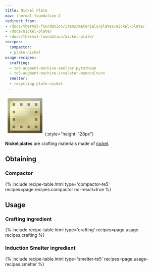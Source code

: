 ```yaml
---
title: Nickel Plate
nav: thermal-foundation-2
redirect_from:
- /docs/thermal-foundation/items/materials/plates/nickel-plate/
- /docs/nickel-plate/
- /docs/thermal-foundation/nickel-plate/
recipes:
  compactor:
  - plate-nickel
usage-recipes:
  crafting:
  - te5-augment-machine-smelter-pyrotheum
  - te5-augment-machine-insolator-monoculture
  smelter:
  - recycling-plate-nickel
---
```


![Nickel plate](/assets/images/thermal-foundation/plate-nickel.png){:style="height: 128px"}


**Nickel plates** are crafting materials made of [nickel](/docs/thermal-foundation-2/nickel-ingot/).


Obtaining
---------

### Compactor
{% include recipe-table.html type='compactor-te5' recipes=page.recipes.compactor no-result=true %}


Usage
-----

### Crafting ingredient
{% include recipe-table.html type='crafting' recipes=page.usage-recipes.crafting %}

### Induction Smelter ingredient
{% include recipe-table.html type='smelter-te5' recipes=page.usage-recipes.smelter %}
